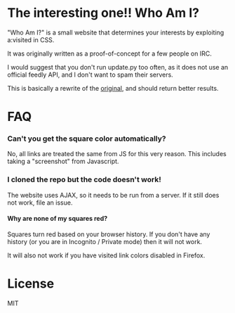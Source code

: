 The interesting one!!
Who Am I?
=========
"Who Am I?" is a small website that determines your interests by
exploiting a:visited in CSS.

It was originally written as a proof-of-concept for a few people on IRC.

I would suggest that you don't run update.py too often, as it does not use
an official feedly API, and I don't want to spam their servers.

This is basically a rewrite of the [original](http://tinsnail.neocities.org),
and should return better results.


FAQ
===

### Can't you get the square color automatically?

No, all links are treated the same from JS for this very reason.
This includes taking a "screenshot" from Javascript.


### I cloned the repo but the code doesn't work! ###

The website uses AJAX, so it needs to be run from a server.
If it still does not work, file an issue.

#### Why are none of my squares red? ####

Squares turn red based on your browser history. If you don't have any history
(or you are in Incognito / Private mode) then it will not work.

It will also not work if you have visited link colors disabled in Firefox.


License
=======

MIT

